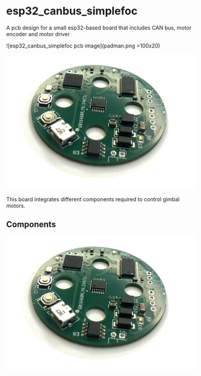 # esp32_canbus_simplefoc
A pcb design for a small esp32-based board that includes CAN bus, motor encoder and motor driver

![esp32_canbus_simplefoc pcb image](padman.png =100x20)

<img src="padman.png" alt="esp32_canbus_simplefoc pcb image" width="800"/>

This board integrates different components required to control gimbal motors.

## Components

<img src="padman.png" alt="esp32_canbus_simplefoc pcb image" width="800"/>